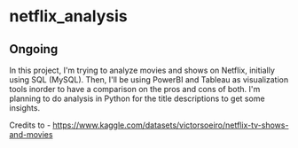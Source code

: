 # netflix_analysis

Ongoing
---
In this project, I'm trying to analyze movies and shows on Netflix, initially using SQL (MySQL).
Then, I'll be using PowerBI and Tableau as visualization tools inorder to have a comparison on the pros and cons of both.
I'm planning to do analysis in Python for the title descriptions to get some insights.

Credits to - https://www.kaggle.com/datasets/victorsoeiro/netflix-tv-shows-and-movies
